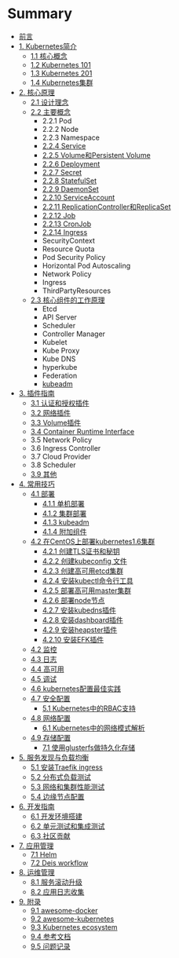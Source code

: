 # Summary

- [前言](README.md)
- [1. Kubernetes简介](introduction/index.md)
  - [1.1 核心概念](introduction/concepts.md)
  - [1.2 Kubernetes 101](introduction/101.md)
  - [1.3 Kubernetes 201](introduction/201.md)
  - [1.4 Kubernetes集群](introduction/cluster.md)
- [2. 核心原理](architecture/index.md)
  - [2.1 设计理念](architecture/concepts.md)
  - [2.2 主要概念](architecture/objects.md)
    - 2.2.1 Pod
    - 2.2.2 Node
    - 2.2.3 Namespace
    - [2.2.4 Service](architecture/Service.md)
    - [2.2.5 Volume和Persistent Volume](architecture/Volume.md)
    - [2.2.6 Deployment](architecture/deployment.md)
    - [2.2.7 Secret](architecture/Secret.md)
    - [2.2.8 StatefulSet](architecture/statefulset.md)
    - [2.2.9 DaemonSet](architecture/daemonset.md)
    - [2.2.10 ServiceAccount](architecture/serviceaccount.md)
    - [2.2.11 ReplicationController和ReplicaSet](architecture/replicaset.md)
    - [2.2.12 Job](architecture/job.md)
    - [2.2.13 CronJob](architecture/cronjob.md)
    - [2.2.14 Ingress](architecture/ingress.md)
    - SecurityContext
    - Resource Quota
    - Pod Security Policy
    - Horizontal Pod Autoscaling
    - Network Policy
    - Ingress
    - ThirdPartyResources
  - [2.3 核心组件的工作原理](components/index.md)
    - Etcd
    - API Server
    - Scheduler
    - Controller Manager
    - Kubelet
    - Kube Proxy
    - Kube DNS
    - hyperkube
    - Federation
    - [kubeadm](architecture/kubeadm.md)
- [3. 插件指南](plugins/index.md)
  - [3.1 认证和授权插件](plugins/auth.md)
  - [3.2 网络插件](plugins/network.md)
  - [3.3 Volume插件](plugins/volume.md)
  - [3.4 Container Runtime Interface](plugins/CRI.md)
  - 3.5 Network Policy
  - 3.6 Ingress Controller
  - 3.7 Cloud Provider
  - 3.8 Scheduler
  - [3.9 其他](plugins/other.md)
- [4. 常用技巧](deploy/index.md)
  - [4.1 部署](deploy/index.md)
    - [4.1.1 单机部署](deploy/single.md)
    - [4.1.2 集群部署](deploy/cluster.md)
    - [4.1.3 kubeadm](deploy/kubeadm.md)
    - [4.1.4 附加组件](addons/index.md)
  - [ 4.2 在CentOS上部署kubernetes1.6集群](deploy/centos/install-kbernetes1.6-on-centos.md)
    - [4.2.1 创建TLS证书和秘钥](deploy/centos/create-tls-and-secret-key.md)
    - [4.2.2 创建kubeconfig 文件](deploy/centos/create-kubeconfig.md)
    - [4.2.3 创建高可用etcd集群](deploy/centos/etcd-cluster-installation.md)
    - [4.2.4 安装kubectl命令行工具](deploy/centos/kubectl-installation.md)
    - [4.2.5 部署高可用master集群](deploy/centos/master-installation.md)
    - [4.2.6 部署node节点](deploy/centos/node-installation.md)
    - [4.2.7 安装kubedns插件](deploy/centos/kubedns-addon-installation.md)
    - [4.2.8 安装dashboard插件](deploy/centos/dashboard-addon-installation.md)
    - [4.2.9 安装heapster插件](deploy/centos/heapster-addon-installation.md)
    - [4.2.10 安装EFK插件](deploy/centos/efk-addon-installation.md)
  - [4.2 监控](monitor/index.md)
  - [4.3 日志](deploy/logging.md)
  - [4.4 高可用](ha/index.md)
  - [4.5 调试](debugging/index.md)
  - [4.6 kubernetes配置最佳实践](deploy/kubernetes-configuration-best-practice.md)
  - [4.7 安全配置](security/security-configuration.md)
    * [5.1 Kubernetes中的RBAC支持](./security/rbac-support-in-kubernetes.md)
  - [4.8 网络配置](network/index.md)
     * [6.1 Kubernetes中的网络模式解析](network/network-modes-in-kubernetes.md)
  - [4.9 存储配置](storage/index.md)
    - [7.1 使用glusterfs做持久化存储](storage/using-glusterfs-for-persistent-storage.md)
- [5. 服务发现与负载均衡](service-discovery-lb/index.md)
  * [5.1 安装Traefik ingress](service-discovery-lb/traefik-ingress-installation.md)
  * [5.2 分布式负载测试](service-discovery-lb/distributed-load-test.md)
  * [5.3 网络和集群性能测试](service-discovery-lb/network-and-cluster-perfermance-test.md)
  * [5.4 边缘节点配置](service-discovery-lb/edge-node-configuration.md)
- [6. 开发指南](dev/index.md)
  - [6.1 开发环境搭建](dev/index.md)
  - [6.2 单元测试和集成测试](dev/testing.md)
  - [6.3 社区贡献](dev/contribute.md)
- [7. 应用管理](apps/index.md)
  - [7.1 Helm](apps/helm-app.md)
  - [7.2 Deis workflow](apps/deis.md)
- [8. 运维管理](ops/index.md)
  - [8.1 服务滚动升级](ops/service-rolling-update.md)
  - [8.2 应用日志收集](ops/app-log-collection.md)
- [9. 附录](appendix/index.md)
  - [9.1 awesome-docker](appendix/awesome-docker.md)
  - [9.2 awesome-kubernetes](appendix/awesome-kubernetes.md)
  - [9.3 Kubernetes ecosystem](ecosystem.md)
  - [9.4 参考文档](reference.md)
  - [9.5 问题记录](issues.md)